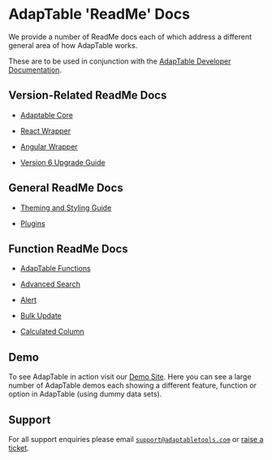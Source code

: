 # AdapTable 'ReadMe' Docs

We provide a number of ReadMe docs each of which address a different general area of how AdapTable works.

These are to be used in conjunction with the [AdapTable Developer Documentation](https://api.adaptabletools.com).

## Version-Related ReadMe Docs
 
 - [Adaptable Core](../README.md)

 - [React Wrapper](../../../packages/adaptable-react-aggrid/README.md)
  
 - [Angular Wrapper](../../../packages/adaptable-ng-aggrid/README.md)
 
 - [Version 6 Upgrade Guide](./upgrade-guide.md)

 
## General ReadMe Docs
 
 - [Theming and Styling Guide](./adaptable-theming-guide.md)
 
 - [Plugins](../../../packages/plugins/README.md)
 

## Function ReadMe Docs

- [AdapTable Functions](./adaptable-functions-guide.md)

- [Advanced Search](./Functions/adavanced_search_function.md)

- [Alert](./Functions/alert_function.md)

- [Bulk Update](./Functions/bulk_update_function.md)

- [Calculated Column](./Functions/calculated_column_function.md)

## Demo

To see AdapTable in action visit our [Demo Site](https://demo.adaptabletools.com).  Here you can see a large number of AdapTable demos each showing a different feature, function or option in AdapTable (using dummy data sets).

## Support

For all support enquiries please email [`support@adaptabletools.com`](mailto:support@adaptabletools.com) or [raise a ticket](https://adaptabletools.zendesk.com/hc/en-us/requests/new).
